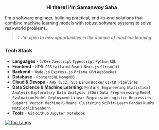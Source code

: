 <h3 align="center">Hi there! I'm Samanwoy Saha</h3>

I'm a software engineer, building practical, end-to-end solutions that combine machine learning models with robust software systems to solve real-world problems.

> 💡 *I'm open to new opportunities in the domain of machine learning.*

### Tech Stack
- **Languages** - `C/C++` `Javscript` `Typescript` `Python` `SQL`
- **Frontend** - `HTML` `CSS` `tailwind` `React` `Next.js` `Streamlit`
- **Backend** - `Node.js` `Express.js` `Prisma ORM` `WebSocket`
- **Database** -  `PostgreSQL` `MongoDB`
- **Cloud & Devops** - `AWS (EC2, S3)` `Linux` `Docker` `CI/CD Pipelines`
- **Data Science & Machine Learning**: `Feature Engineering` `Statistical Analysis` `Exploratory Data Analysis (EDA)` `Data Preprocessing` `Model Evaluation` `Model Deployment` `Linear Regression` `Logistic Regression` `Support Vector Machine` `K-Means Clustering` `Scikit-Learn` `Pandas` `NumPy` `Matplotlib` `Seaborn`
- **Tools** - `Git` `Github` `Jupyter Notebook`

[![Top Langs](https://github-readme-stats.vercel.app/api/top-langs/?username=SamanwoySaha)](https://github.com/anuraghazra/github-readme-stats)

<!--
**SamanwoySaha/SamanwoySaha** is a ✨ _special_ ✨ repository because its `README.md` (this file) appears on your GitHub profile.

Here are some ideas to get you started:

- 🔭 I’m currently working on ...
- 🌱 I’m currently learning ...
- 👯 I’m looking to collaborate on ...
- 🤔 I’m looking for help with ...
- 💬 Ask me about ...
- 📫 How to reach me: ...
- 😄 Pronouns: ...
- ⚡ Fun fact: ...
-->
